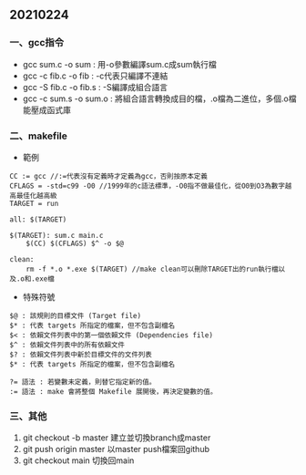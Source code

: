 ## 20210224
### 一、gcc指令
* gcc sum.c -o sum : 用-o參數編譯sum.c成sum執行檔 
* gcc -c fib.c -o fib : -c代表只編譯不連結
* gcc -S fib.c -o fib.s : -S編譯成組合語言
* gcc -c sum.s -o sum.o : 將組合語言轉換成目的檔，.o檔為二進位，多個.o檔能壓成函式庫

### 二、makefile
* 範例
```
CC := gcc //:=代表沒有定義時才定義為gcc，否則按原本定義
CFLAGS = -std=c99 -O0 //1999年的c語法標準，-O0指不做最佳化，從O0到O3為數字越高最佳化越高級
TARGET = run

all: $(TARGET)

$(TARGET): sum.c main.c
	$(CC) $(CFLAGS) $^ -o $@

clean:
	rm -f *.o *.exe $(TARGET) //make clean可以刪除TARGET出的run執行檔以及.o和.exe檔
```
* 特殊符號
```
$@ : 該規則的目標文件 (Target file)
$* : 代表 targets 所指定的檔案，但不包含副檔名
$< : 依賴文件列表中的第一個依賴文件 (Dependencies file)
$^ : 依賴文件列表中的所有依賴文件
$? : 依賴文件列表中新於目標文件的文件列表
$* : 代表 targets 所指定的檔案，但不包含副檔名

?= 語法 : 若變數未定義，則替它指定新的值。
:= 語法 : make 會將整個 Makefile 展開後，再決定變數的值。
```

### 三、其他
1. git checkout -b master 建立並切換branch成master
2. git push origin master 以master push檔案回github
3. git checkout main 切換回main
